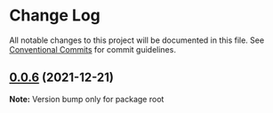 # Change Log

All notable changes to this project will be documented in this file.
See [Conventional Commits](https://conventionalcommits.org) for commit guidelines.

## [0.0.6](https://github.com/zhangxwhope/lerna/compare/v0.0.5...v0.0.6) (2021-12-21)

**Note:** Version bump only for package root
